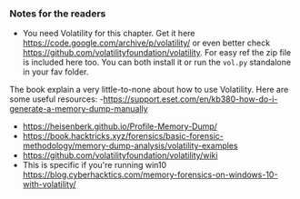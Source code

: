 ### Notes for the readers
- You need Volatility for this chapter. Get it here https://code.google.com/archive/p/volatility/ or even better check https://github.com/volatilityfoundation/volatility. For easy ref the zip file is included here too. You can both install it or run the `vol.py` standalone in your fav folder.

The book explain a very little-to-none about how to use Volatility. Here are some useful resources: 
-https://support.eset.com/en/kb380-how-do-i-generate-a-memory-dump-manually
- https://heisenberk.github.io/Profile-Memory-Dump/
- https://book.hacktricks.xyz/forensics/basic-forensic-methodology/memory-dump-analysis/volatility-examples
- https://github.com/volatilityfoundation/volatility/wiki
- This is specific if you're running win10 https://blog.cyberhacktics.com/memory-forensics-on-windows-10-with-volatility/ 


